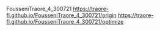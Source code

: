 FousseniTraore_4_300721
https://traore-fl.github.io/FousseniTraore_4_300721/origin
https://traore-fl.github.io/FousseniTraore_4_300721/optimize
